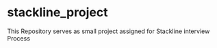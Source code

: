 # stackline_project
This Repository serves as small project assigned for Stackline interview Process
